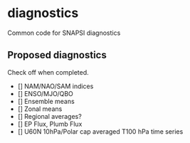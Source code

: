 # diagnostics

Common code for SNAPSI diagnostics


## Proposed diagnostics

Check off when completed.

- [] NAM/NAO/SAM indices
- [] ENSO/MJO/QBO
- [] Ensemble means
- [] Zonal means
- [] Regional averages?
- [] EP Flux, Plumb Flux
- [] U60N 10hPa/Polar cap averaged T100 hPa time series



